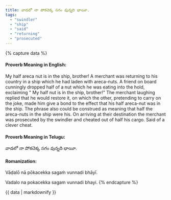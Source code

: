```yaml
---
title: వాడలో నా పోకచెక్క సగం వున్నది భాయీ.
tags:
  - "swindler"
  - "ship"
  - "said"
  - "returning"
  - "prosecuted"
---
```


{% capture data %}
#### Proverb Meaning in English:
My half areca nut is in the ship, brother!
A merchant was returning to his country in a ship which he had laden with areca-nuts. A friend on board cunningly dropped half of a nut which he was eating into the hold, exclaiming " My half nut is in the ship, brother!" The merchant laughing replied that he would restore it, on which the other, pretending to carry on the joke, made him give a bond to the effect that his half areca-nut was in the ship. The phrase also could be construed as meaning that half the areca-nuts in the ship were his. On arriving at their destination the merchant was prosecuted by the swindler and cheated out of half his cargo.
Said of a clever cheat.

#### Proverb Meaning in Telugu:
వాడలో నా పోకచెక్క సగం వున్నది భాయీ.

#### Romanization:
Vāḍalō nā pōkacekka sagaṁ vunnadi bhāyī.

Vadalo na pokacekka sagam vunnadi bhayi.
{% endcapture %}

{{ data | markdownify }}

